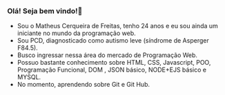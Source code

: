### Olá! Seja bem vindo!👋


- Sou o Matheus Cerqueira de Freitas, tenho 24 anos e eu sou ainda um iniciante no mundo da programação web. 
- Sou PCD, diagnosticado como autismo leve (síndrome de Asperger F84.5).
- Busco ingressar nessa área do mercado de Programação Web. 
- Possuo bastante conhecimento sobre HTML, CSS, Javascript, POO, Programação Funcional, DOM , JSON básico, NODE+EJS básico e MYSQL.
- No momento, aprendendo sobre Git e Git Hub.
